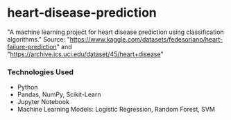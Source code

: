 # heart-disease-prediction
"A machine learning project for heart disease prediction using classification algorithms."
Source: "https://www.kaggle.com/datasets/fedesoriano/heart-failure-prediction" and "https://archive.ics.uci.edu/dataset/45/heart+disease"

### Technologies Used
- Python  
- Pandas, NumPy, Scikit-Learn  
- Jupyter Notebook  
- Machine Learning Models: Logistic Regression, Random Forest, SVM  


